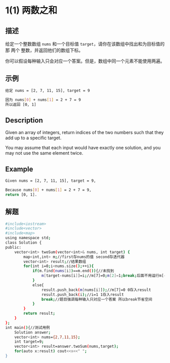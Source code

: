 # 1(1) 两数之和
## 描述
给定一个整数数组 `nums` 和一个目标值 `target`，请你在该数组中找出和为目标值的那 两个 整数，并返回他们的数组下标。

你可以假设每种输入只会对应一个答案。但是，数组中同一个元素不能使用两遍。


## 示例
```bash
给定 nums = [2, 7, 11, 15], target = 9

因为 nums[0] + nums[1] = 2 + 7 = 9
所以返回 [0, 1]
``` 
## Description
Given an array of integers, return indices of the two numbers such that they add up to a specific target.

You may assume that each input would have exactly one solution, and you may not use the same element twice.

## Example
```bash
Given nums = [2, 7, 11, 15], target = 9,

Because nums[0] + nums[1] = 2 + 7 = 9,
return [0, 1].
```



## 解题
```bash
#include<iostream>
#include<vector>
#include<map>
using namespace std; 
class Solution {
public:
    vector<int> twoSum(vector<int>& nums, int target) {
        map<int,int> m;//first存nums的值 second存迭代器 
        vector<int> result;//结果数组 
        for(int i=0;i<nums.size();++i){
            if(m.find(nums[i])==m.end()){//未找到 
                m[target-nums[i]]=i;//m[7]=0;m[2]=1;break;后面不用运行m[-2]=3;m[-6]=4
            }
            else{
                result.push_back(m[nums[i]]);//m[7]=0 0存入result
                result.push_back(i);//i=1 1存入result  
                break;//题目强调每种输入只对应一个答案 所以break节省空间 
            }
        }
        return result;
    }
};
int main(){//测试用例
	Solution answer;
	vector<int> nums={2,7,11,15};
	int target=9;
	vector<int> result=answer.twoSum(nums,target);
	for(auto x:result) cout<<x<<" ";
} 

```